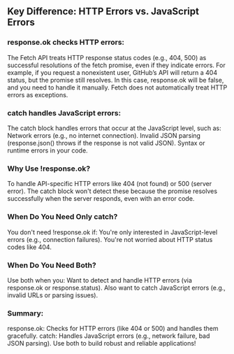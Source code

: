 ## Key Difference: HTTP Errors vs. JavaScript Errors

### response.ok checks HTTP errors:

The Fetch API treats HTTP response status codes (e.g., 404, 500) as successful resolutions of the fetch promise, even if they indicate errors.
For example, if you request a nonexistent user, GitHub’s API will return a 404 status, but the promise still resolves. In this case, response.ok will be false, and you need to handle it manually.
Fetch does not automatically treat HTTP errors as exceptions.

### catch handles JavaScript errors:

The catch block handles errors that occur at the JavaScript level, such as:
Network errors (e.g., no internet connection).
Invalid JSON parsing (response.json() throws if the response is not valid JSON).
Syntax or runtime errors in your code.

### Why Use !response.ok?
To handle API-specific HTTP errors like 404 (not found) or 500 (server error).
The catch block won't detect these because the promise resolves successfully when the server responds, even with an error code.

### When Do You Need Only catch?
You don't need !response.ok if:
You're only interested in JavaScript-level errors (e.g., connection failures).
You're not worried about HTTP status codes like 404.

### When Do You Need Both?
Use both when you:
Want to detect and handle HTTP errors (via response.ok or response.status).
Also want to catch JavaScript errors (e.g., invalid URLs or parsing issues).

### Summary:
response.ok: Checks for HTTP errors (like 404 or 500) and handles them gracefully.
catch: Handles JavaScript errors (e.g., network failure, bad JSON parsing).
Use both to build robust and reliable applications!
